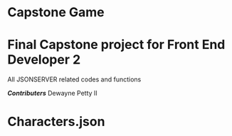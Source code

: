 # Capstone Game
# Final Capstone project for Front End Developer 2
All JSONSERVER related codes and functions

***Contributers***
Dewayne Petty II

# Characters.json